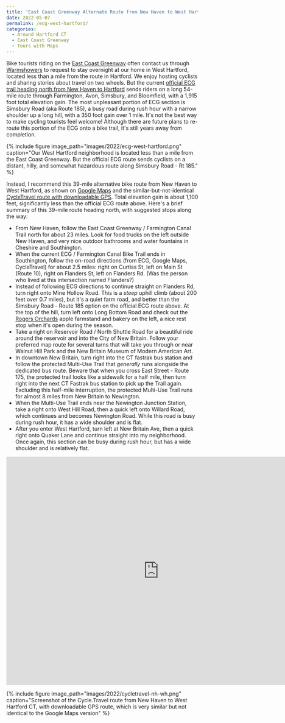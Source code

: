 ```yaml
---
title: 'East Coast Greenway Alternate Route from New Haven to West Hartford CT'
date: 2022-05-07
permalink: /ecg-west-hartford/
categories:
  - Around Hartford CT
  - East Coast Greenway
  - Tours with Maps
---
```

Bike tourists riding on the [East Coast Greenway](https://greenway.org) often contact us through [Warmshowers](https://warmshowers.org) to request to stay overnight at our home in West Hartford, located less than a mile from the route in Hartford. We enjoy hosting cyclists and sharing stories about travel on two wheels. But the current [official ECG trail heading north from New Haven to Hartford](https://map.greenway.org/?loc=10,41.57950,-73.00552&route=41.30948,-72.92705,41.76972,-72.71189) sends riders on a long 54-mile route through Farmington, Avon, Simsbury, and Bloomfield, with a 1,915 foot total elevation gain. The most unpleasant portion of ECG section is Simsbury Road (aka Route 185), a busy road during rush hour with a narrow shoulder up a long hill, with a 350 foot gain over 1 mile. It's not the best way to make cycling tourists feel welcome! Although there are future plans to re-route this portion of the ECG onto a bike trail, it's still years away from completion.

{% include figure image_path="images/2022/ecg-west-hartford.png" caption="Our West Hartford neighborhood is located less than a mile from the East Coast Greenway. But the official ECG route sends cyclists on a distant, hilly, and somewhat hazardous route along Simsbury Road - Rt 185." %}

Instead, I recommend this 39-mile alternative bike route from New Haven to West Hartford, as shown on [Google Maps](https://goo.gl/maps/jbJkajdQkJMPAuJ69) and the similar-but-not-identical [CycleTravel route with downloadable GPS](https://cycle.travel/map/journey/311913). Total elevation gain is about 1,100 feet, significantly less than the official ECG route above. Here's a brief summary of this 39-mile route heading north, with suggested stops along the way:

- From New Haven, follow the East Coast Greenway / Farmington Canal Trail north for about 23 miles. Look for food trucks on the left outside New Haven, and very nice outdoor bathrooms and water fountains in Cheshire and Southington.
- When the current ECG / Farmington Canal Bike Trail ends in Southington, follow the on-road directions (from ECG, Google Maps, CycleTravel) for about 2.5 miles: right on Curtiss St, left on Main St (Route 10), right on Flanders St, left on Flanders Rd. (Was the person who lived at this intersection named Flanders?)
- Instead of following ECG directions to continue straight on Flanders Rd, turn right onto Mine Hollow Road. This is a *steep* uphill climb (about 200 feet over 0.7 miles), but it's a quiet farm road, and better than the Simsbury Road - Route 185 option on the official ECG route above. At the top of the hill, turn left onto Long Bottom Road and check out the [Rogers Orchards](https://rogersorchards.com) apple farmstand and bakery on the left, a nice rest stop when it's open during the season.
- Take a right on Reservoir Road / North Shuttle Road for a beautiful ride around the reservoir and into the City of New Britain. Follow your preferred map route for several turns that will take you through or near Walnut Hill Park and the New Britain Museum of Modern American Art.
- In downtown New Britain, turn right into the CT fastrak bus station and follow the protected Multi-Use Trail that *generally* runs alongside the dedicated bus route. Beware that when you cross East Street - Route 175, the protected trail looks like a sidewalk for a half mile, then turn right into the next CT Fastrak bus station to pick up the Trail again. Excluding this half-mile interruption, the protected Multi-Use Trail runs for almost 8 miles from New Britain to Newington.
- When the Multi-Use Trail ends near the Newington Junction Station, take a right onto West Hill Road, then a quick left onto Willard Road, which continues and becomes Newington Road. While this road is busy during rush hour, it has a wide shoulder and is flat.
- After you enter West Hartford, turn left at New Britain Ave, then a quick right onto Quaker Lane and continue straight into my neighborhood. Once again, this section can be busy during rush hour, but has a wide shoulder and is relatively flat.

<iframe src="https://www.google.com/maps/embed?pb=!1m28!1m12!1m3!1d382275.96520436596!2d-73.11125935930681!3d41.53609921496537!2m3!1f0!2f0!3f0!3m2!1i1024!2i768!4f13.1!4m13!3e1!4m5!1s0x89e7d9b351daaaab%3A0x432e8ad29ada18bf!2sClaire&#39;s%20Corner%20Copia%2C%201000%20Chapel%20St%2C%20New%20Haven%2C%20CT%2006510!3m2!1d41.3072501!2d-72.92891709999999!4m5!1s0x89e7acb8d033129d%3A0xa15faddb684a4e5!2sHartford%2C%20CT%2006119!3m2!1d41.7660981!2d-72.72744949999999!5e0!3m2!1sen!2sus!4v1651957830306!5m2!1sen!2sus" width="800" height="600" style="border:0;" allowfullscreen="" loading="lazy" referrerpolicy="no-referrer-when-downgrade"></iframe>

{% include figure image_path="images/2022/cycletravel-nh-wh.png" caption="Screenshot of the Cycle.Travel route from New Haven to West Hartford CT, with downloadable GPS route, which is very similar but not identical to the Google Maps version" %}
